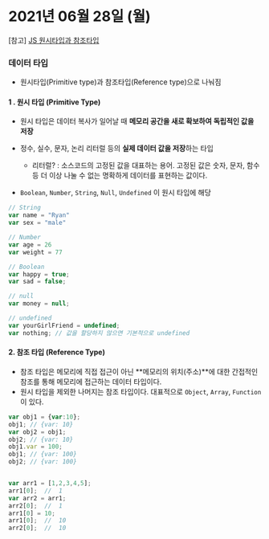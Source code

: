 # 2021년 06월 28일 (월)

[참고] [JS 원시타입과 참조타입](https://velog.io/@nomadhash/Java-Script-%EA%B9%8A%EC%9D%80-%EB%B3%B5%EC%82%AC%EC%99%80-%EC%96%95%EC%9D%80-%EB%B3%B5%EC%82%AC)

### 데이터 타입

* 원시타입(Primitive type)과 참조타입(Reference type)으로 나눠짐



#### 1 . 원시 타입 (Primitive Type)

* 원시 타입은 데이터 복사가 일어날 때 **메모리 공간을 새로 확보하여 독립적인 값을 저장**

* 정수, 실수, 문자, 논리 리터럴 등의 **실제 데이터 값을 저장**하는 타입
  * 리터럴? : 소스코드의 고정된 값을 대표하는 용어. 고정된 값은 숫자, 문자, 함수 등 더 이상 나눌 수 없는 명확하게 데이터를 표현하는 값이다.

* `Boolean`, `Number`, `String`, `Null`, `Undefined` 이 원시 타입에 해당

```javascript
// String 
var name = "Ryan" 
var sex = "male" 

// Number 
var age = 26
var weight = 77 

// Boolean
var happy = true; 
var sad = false;

// null 
var money = null; 

// undefined 
var yourGirlFriend = undefined; 
var nothing; // 값을 할당하지 않으면 기본적으로 undefined
```



#### 2. 참조 타입 (Reference Type)

* 참조 타입은 메모리에 직접 접근이 아닌 **메모리의 위치(주소)**에 대한 간접적인 참조를 통해 메모리에 접근하는 데이터 타입이다.
* 원시 타입을 제외한 나머지는 참조 타입이다. 대표적으로 `Object`, `Array`, `Function`이 있다.

```javascript
var obj1 = {var:10};
obj1; // {var: 10}
var obj2 = obj1;
obj2; // {var: 10}
obj1.var = 100;
obj1; // {var: 100}
obj2; // {var: 100}


var arr1 = [1,2,3,4,5];
arr1[0];  //  1
var arr2 = arr1;
arr2[0];  //  1
arr1[0] = 10;
arr1[0];  //  10
arr2[0];  //  10
```











